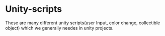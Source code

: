 # Unity-scripts
These are many different unity scripts(user Input, color change, collectible object) which we generally needes in unity projects.
